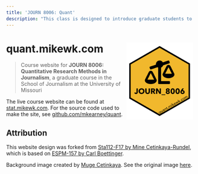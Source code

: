 ```yaml
---
title: 'JOURN 8006: Quant'
description: "This class is designed to introduce graduate students to the most common scientific research methods currently used in journalism and mass communication. It is intended to be an introduction to the systematic study of mass communication. Hence, the emphasis of this course is on empirical studies and will examine research that journalists often use and write about. It will also examine research conducted by journalism and mass communication scholars. This course serves as baseline preparation for your continuing work in the graduate program by providing you with a rigorous intellectual experience in how studies are conducted, how to assess their validity and reliability, issues regarding appropriate use of numbers and statistics, and their relationship to the parts of the world they attempt to explain."
---
```


# quant.mikewk.com <img src="static/favicon.png" width="180px" align="right" />

> Course website for **JOURN 8006: Quantitative Research Methods in Journalism**, a graduate course in the School of Journalism at the University of Missouri

The live course website can be found at [stat.mikewk.com](https://quant.mikewk.com). For the source code used to make the site, see [github.com/mkearney/quant](https://github.com/mkearney/quant/).

## Attribution

This website design was forked from [Sta112-F17 by Mine Cetinkaya-Rundel](https://github.com/Sta112-F17/website/commits?author=mine-cetinkaya-rundel), which is based on [ESPM-157 by Carl Boettinger](https://espm-157.carlboettiger.info/).

Background image created by [Muge Cetinkaya](https://dribbble.com/muuuuge). See the original image [here](http://www2.stat.duke.edu/courses/Spring18/Sta199/img/mugesketch.png).

